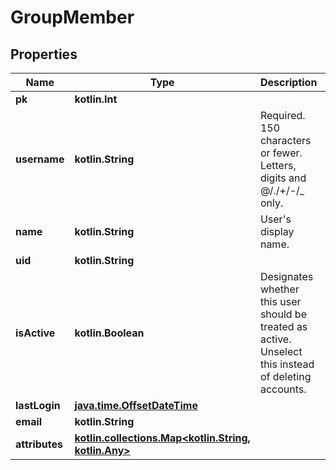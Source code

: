 
# GroupMember

## Properties
Name | Type | Description | Notes
------------ | ------------- | ------------- | -------------
**pk** | **kotlin.Int** |  |  [readonly]
**username** | **kotlin.String** | Required. 150 characters or fewer. Letters, digits and @/./+/-/_ only. | 
**name** | **kotlin.String** | User&#39;s display name. | 
**uid** | **kotlin.String** |  |  [readonly]
**isActive** | **kotlin.Boolean** | Designates whether this user should be treated as active. Unselect this instead of deleting accounts. |  [optional]
**lastLogin** | [**java.time.OffsetDateTime**](java.time.OffsetDateTime.md) |  |  [optional]
**email** | **kotlin.String** |  |  [optional]
**attributes** | [**kotlin.collections.Map&lt;kotlin.String, kotlin.Any&gt;**](kotlin.Any.md) |  |  [optional]




